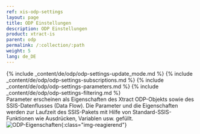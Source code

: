 ```yaml
---
ref: xis-odp-settings
layout: page
title: ODP Einstellungen
description: ODP Einstellungen
product: xtract-is
parent: odp
permalink: /:collection/:path
weight: 5
lang: de_DE
---
```


{% include _content/de/odp/odp-settings-update_mode.md %} 
{% include _content/de/odp/odp-settings-subscriptions.md %} 
{% include _content/de/odp/odp-settings-parameters.md %}
{% include _content/de/odp/odp-settings-filtering.md %} <br>
Parameter erscheinen als Eigenschaften des Xtract ODP-Objekts sowie des SSIS-Datenflusses (Data Flow). Die Parameter und die Eigenschaften werden zur Laufzeit des SSIS-Pakets mit Hilfe von Standard-SSIS-Funktionen wie Ausdrücken, Variablen usw. gefüllt.<br>
![ODP-Eigenschaften](/img/Inhalt/Achse/odp_parameter.png){:class="img-reagierend"}

